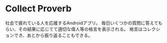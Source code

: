 # Collect Proverb

社会で疲れている人を応援するAndroidアプリ。
毎日いくつかの質問に答えてもらい、その結果に応じてて適切な偉人等の格言を表示される。
格言はコレクションでき、あとから振り返ることもできる。
